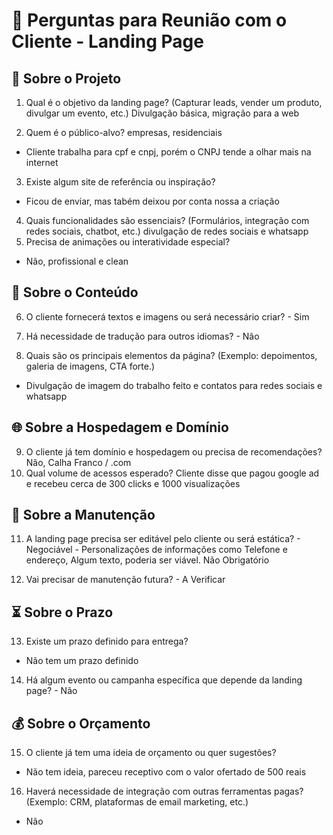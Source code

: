 # 📌 Perguntas para Reunião com o Cliente - Landing Page

## 🎯 **Sobre o Projeto**
1. Qual é o objetivo da landing page? (Capturar leads, vender um produto, divulgar um evento, etc.)
Divulgação básica, migração para a web

2. Quem é o público-alvo? empresas, residenciais 
- Cliente trabalha para cpf e cnpj, porém o CNPJ tende a olhar mais na internet

3. Existe algum site de referência ou inspiração?
- Ficou de enviar, mas tabém deixou por conta nossa a criação

4. Quais funcionalidades são essenciais? (Formulários, integração com redes sociais, chatbot, etc.) divulgação de redes sociais e whatsapp
5. Precisa de animações ou interatividade especial?
- Não, profissional e clean

## 📝 **Sobre o Conteúdo**
6. O cliente fornecerá textos e imagens ou será necessário criar? - Sim

7. Há necessidade de tradução para outros idiomas? - Não
8. Quais são os principais elementos da página? (Exemplo: depoimentos, galeria de imagens, CTA forte.)
- Divulgação de imagem do trabalho feito e contatos para redes sociais e whatsapp

## 🌐 **Sobre a Hospedagem e Domínio**
9. O cliente já tem domínio e hospedagem ou precisa de recomendações?
Não, Calha Franco / .com
10. Qual volume de acessos esperado? Cliente disse que pagou google ad e recebeu cerca de 300 clicks e 1000 visualizações

## 🔧 **Sobre a Manutenção**
11. A landing page precisa ser editável pelo cliente ou será estática? - Negociável - Personalizações de informações como Telefone e endereço, Algum texto, poderia ser viável. Não Obrigatório 

12. Vai precisar de manutenção futura? - A Verificar

## ⏳ **Sobre o Prazo**
13. Existe um prazo definido para entrega? 
- Não tem um prazo definido

14. Há algum evento ou campanha específica que depende da landing page? - Não

## 💰 **Sobre o Orçamento**
15. O cliente já tem uma ideia de orçamento ou quer sugestões? 
- Não tem ideia, pareceu receptivo com o valor ofertado de 500 reais

16. Haverá necessidade de integração com outras ferramentas pagas? (Exemplo: CRM, plataformas de email marketing, etc.)
- Não
